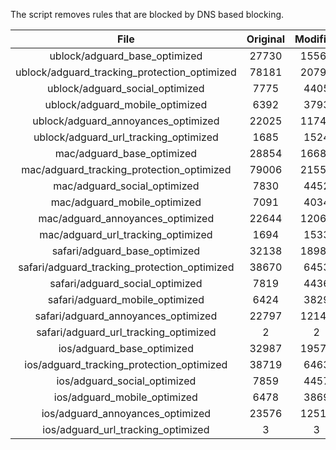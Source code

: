 The script removes rules that are blocked by DNS based blocking.


| File | Original | Modified |
|:----:|:-----:|:-----:|
| ublock/adguard_base_optimized | 27730 | 15560 |
| ublock/adguard_tracking_protection_optimized | 78181 | 20795 |
| ublock/adguard_social_optimized | 7775 | 4405 |
| ublock/adguard_mobile_optimized | 6392 | 3793 |
| ublock/adguard_annoyances_optimized | 22025 | 11744 |
| ublock/adguard_url_tracking_optimized | 1685 | 1524 |
| mac/adguard_base_optimized | 28854 | 16685 |
| mac/adguard_tracking_protection_optimized | 79006 | 21551 |
| mac/adguard_social_optimized | 7830 | 4452 |
| mac/adguard_mobile_optimized | 7091 | 4034 |
| mac/adguard_annoyances_optimized | 22644 | 12069 |
| mac/adguard_url_tracking_optimized | 1694 | 1533 |
| safari/adguard_base_optimized | 32138 | 18985 |
| safari/adguard_tracking_protection_optimized | 38670 | 6453 |
| safari/adguard_social_optimized | 7819 | 4436 |
| safari/adguard_mobile_optimized | 6424 | 3829 |
| safari/adguard_annoyances_optimized | 22797 | 12148 |
| safari/adguard_url_tracking_optimized | 2 | 2 |
| ios/adguard_base_optimized | 32987 | 19570 |
| ios/adguard_tracking_protection_optimized | 38719 | 6463 |
| ios/adguard_social_optimized | 7859 | 4457 |
| ios/adguard_mobile_optimized | 6478 | 3869 |
| ios/adguard_annoyances_optimized | 23576 | 12515 |
| ios/adguard_url_tracking_optimized | 3 | 3 |